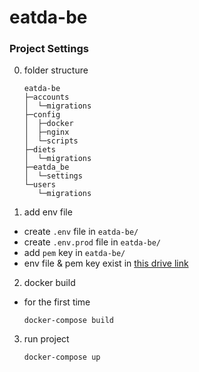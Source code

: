 # eatda-be
### Project Settings

0. folder structure
   ```
   eatda-be
   ├─accounts
   │  └─migrations
   ├─config
   │  ├─docker
   │  ├─nginx
   │  └─scripts
   ├─diets
   │  └─migrations
   ├─eatda_be
   │  └─settings
   └─users
      └─migrations
   ```
1. add env file
- create `.env` file in `eatda-be/`
- create `.env.prod` file in `eatda-be/`
- add `pem` key in `eatda-be/`
- env file & pem key exist in [this drive link](https://iewha-my.sharepoint.com/:f:/g/personal/bsa0322_i_ewha_ac_kr/EkOMmPvdYehInVSvRAhaw3EB3Nyu_tWhVvym_DsAmabZ9g)

2. docker build
  - for the first time
     ```
     docker-compose build
     ```
  
3. run project
   ```shell
   docker-compose up
   ```

